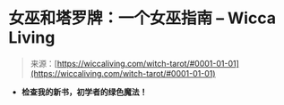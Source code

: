 <!--yml

category: 未分类

date: 2024-06-12 18:26:19

-->

# **女巫和塔罗牌：一个女巫指南 – Wicca Living**

> 来源：[https://wiccaliving.com/witch-tarot/#0001-01-01](https://wiccaliving.com/witch-tarot/#0001-01-01)

-   **检查我的新书，初学者的绿色魔法！**
